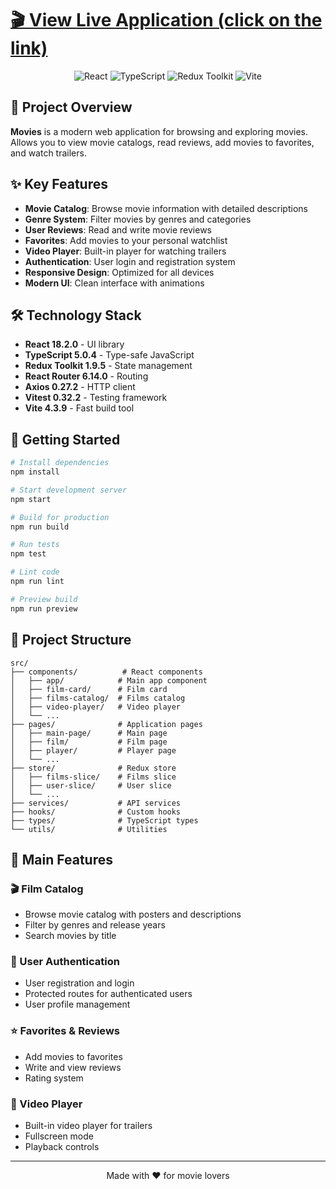 # [🎬 View Live Application (click on the link)](https://your-movies-app.vercel.app/)

<div align="center">
  <img src="https://img.shields.io/badge/React-18.2.0-blue?style=for-the-badge&logo=react" alt="React" />
  <img src="https://img.shields.io/badge/TypeScript-5.0.4-blue?style=for-the-badge&logo=typescript" alt="TypeScript" />
  <img src="https://img.shields.io/badge/Redux_Toolkit-1.9.5-purple?style=for-the-badge&logo=redux" alt="Redux Toolkit" />
  <img src="https://img.shields.io/badge/Vite-4.3.9-646CFF?style=for-the-badge&logo=vite" alt="Vite" />
</div>

## 📖 Project Overview

**Movies** is a modern web application for browsing and exploring movies. Allows you to view movie catalogs, read reviews, add movies to favorites, and watch trailers.

## ✨ Key Features

- **Movie Catalog**: Browse movie information with detailed descriptions
- **Genre System**: Filter movies by genres and categories
- **User Reviews**: Read and write movie reviews
- **Favorites**: Add movies to your personal watchlist
- **Video Player**: Built-in player for watching trailers
- **Authentication**: User login and registration system
- **Responsive Design**: Optimized for all devices
- **Modern UI**: Clean interface with animations

## 🛠️ Technology Stack

- **React 18.2.0** - UI library
- **TypeScript 5.0.4** - Type-safe JavaScript
- **Redux Toolkit 1.9.5** - State management
- **React Router 6.14.0** - Routing
- **Axios 0.27.2** - HTTP client
- **Vitest 0.32.2** - Testing framework
- **Vite 4.3.9** - Fast build tool

## 🚀 Getting Started

```bash
# Install dependencies
npm install

# Start development server
npm start

# Build for production
npm run build

# Run tests
npm test

# Lint code
npm run lint

# Preview build
npm run preview
```

## 📁 Project Structure

```
src/
├── components/          # React components
│   ├── app/            # Main app component
│   ├── film-card/      # Film card
│   ├── films-catalog/  # Films catalog
│   ├── video-player/   # Video player
│   └── ...
├── pages/              # Application pages
│   ├── main-page/      # Main page
│   ├── film/           # Film page
│   ├── player/         # Player page
│   └── ...
├── store/              # Redux store
│   ├── films-slice/    # Films slice
│   ├── user-slice/     # User slice
│   └── ...
├── services/           # API services
├── hooks/              # Custom hooks
├── types/              # TypeScript types
└── utils/              # Utilities
```

## 🎯 Main Features

### 🎬 Film Catalog
- Browse movie catalog with posters and descriptions
- Filter by genres and release years
- Search movies by title

### 👤 User Authentication
- User registration and login
- Protected routes for authenticated users
- User profile management

### ⭐ Favorites & Reviews
- Add movies to favorites
- Write and view reviews
- Rating system

### 🎥 Video Player
- Built-in video player for trailers
- Fullscreen mode
- Playback controls

---

<div align="center">
  <p>Made with ❤️ for movie lovers</p>
</div>
